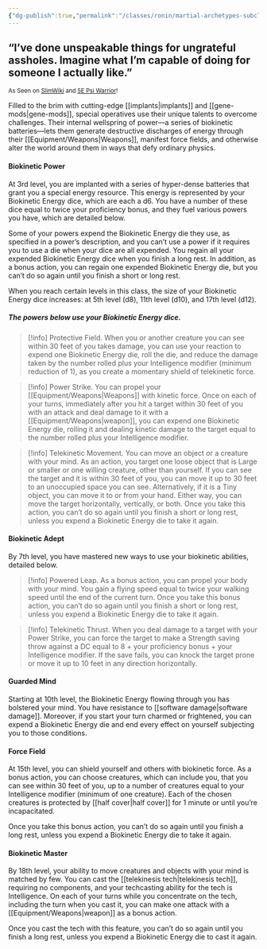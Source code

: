 ```yaml
---
{"dg-publish":true,"permalink":"/classes/ronin/martial-archetypes-subclasses/special-operative-psi-warrior/"}
---
```


## “I’ve done unspeakable things for ungrateful assholes. Imagine what I’m capable of doing for someone I actually like.”
<sub>As Seen on [SlimWiki](https://slimwiki.com/carbon-pink/public-wiki-w-knoldiw/special-operative) and [5E Psi Warrior](https://dnd5e.wikidot.com/fighter:psi-warrior)!</sub>

Filled to the brim with cutting-edge [[implants\|implants]] and [[gene-mods\|gene-mods]], special operatives use their unique talents to overcome challenges. Their internal wellspring of power—a series of biokinetic batteries—lets them generate destructive discharges of energy through their [[Equipment/Weapons\|Weapons]], manifest force fields, and otherwise alter the world around them in ways that defy ordinary physics.


#### Biokinetic Power
At 3rd level, you are implanted with a series of hyper-dense batteries that grant you a special energy resource. This energy is represented by your Biokinetic Energy dice, which are each a d6. You have a number of these dice equal to twice your proficiency bonus, and they fuel various powers you have, which are detailed below.

Some of your powers expend the Biokinetic Energy die they use, as specified in a power’s description, and you can’t use a power if it requires you to use a die when your dice are all expended. You regain all your expended Biokinetic Energy dice when you finish a long rest. In addition, as a bonus action, you can regain one expended Biokinetic Energy die, but you can’t do so again until you finish a short or long rest.

When you reach certain levels in this class, the size of your Biokinetic Energy dice increases: at 5th level (d8), 11th level (d10), and 17th level (d12).


##### The powers below use your Biokinetic Energy dice.
> [!info] Protective Field. 
> When you or another creature you can see within 30 feet of you takes damage, you can use your reaction to expend one Biokinetic Energy die, roll the die, and reduce the damage taken by the number rolled plus your Intelligence modifier (minimum reduction of 1), as you create a momentary shield of telekinetic force.

> [!info] Power Strike. 
> You can propel your [[Equipment/Weapons\|Weapons]] with kinetic force. Once on each of your turns, immediately after you hit a target within 30 feet of you with an attack and deal damage to it with a [[Equipment/Weapons\|weapon]], you can expend one Biokinetic Energy die, rolling it and dealing kinetic damage to the target equal to the number rolled plus your Intelligence modifier.

> [!info] Telekinetic Movement. 
> You can move an object or a creature with your mind. As an action, you target one loose object that is Large or smaller or one willing creature, other than yourself. If you can see the target and it is within 30 feet of you, you can move it up to 30 feet to an unoccupied space you can see. Alternatively, if it is a Tiny object, you can move it to or from your hand. Either way, you can move the target horizontally, vertically, or both. Once you take this action, you can’t do so again until you finish a short or long rest, unless you expend a Biokinetic Energy die to take it again.


#### Biokinetic Adept
By 7th level, you have mastered new ways to use your biokinetic abilities, detailed below.

> [!info] Powered Leap. 
> As a bonus action, you can propel your body with your mind. You gain a flying speed equal to twice your walking speed until the end of the current turn. Once you take this bonus action, you can’t do so again until you finish a short or long rest, unless you expend a Biokinetic Energy die to take it again.

> [!info] Telekinetic Thrust. 
> When you deal damage to a target with your Power Strike, you can force the target to make a Strength saving throw against a DC equal to 8 + your proficiency bonus + your Intelligence modifier. If the save fails, you can knock the target prone or move it up to 10 feet in any direction horizontally.


#### Guarded Mind
Starting at 10th level, the Biokinetic Energy flowing through you has bolstered your mind. You have resistance to [[software damage\|software damage]]. Moreover, if you start your turn charmed or frightened, you can expend a Biokinetic Energy die and end every effect on yourself subjecting you to those conditions.


#### Force Field
At 15th level, you can shield yourself and others with biokinetic force. As a bonus action, you can choose creatures, which can include you, that you can see within 30 feet of you, up to a number of creatures equal to your Intelligence modifier (minimum of one creature). Each of the chosen creatures is protected by [[half cover\|half cover]] for 1 minute or until you’re incapacitated.

Once you take this bonus action, you can’t do so again until you finish a long rest, unless you expend a Biokinetic Energy die to take it again.


#### Biokinetic Master
By 18th level, your ability to move creatures and objects with your mind is matched by few. You can cast the [[telekinesis tech\|telekinesis tech]], requiring no components, and your techcasting ability for the tech is Intelligence. On each of your turns while you concentrate on the tech, including the turn when you cast it, you can make one attack with a [[Equipment/Weapons\|weapon]] as a bonus action.

Once you cast the tech with this feature, you can’t do so again until you finish a long rest, unless you expend a Biokinetic Energy die to cast it again.